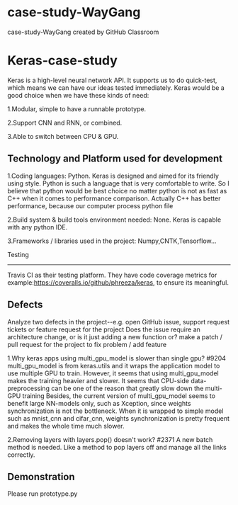 # case-study-WayGang
case-study-WayGang created by GitHub Classroom

Keras-case-study
=====
Keras is a high-level neural network API. It supports us to do quick-test, 
which means we can have our ideas tested immediately.
Keras would be a good choice when we have these kinds of need:

1.Modular, simple to have a runnable prototype.

2.Support CNN and RNN, or combined.

3.Able to switch between CPU & GPU.



Technology and Platform used for development
-----------------------------------
1.Coding languages: Python. 
Keras is designed and aimed for its friendly using style. 
Python is such a language that is very comfortable to write. 
So I believe that python would be best choice no matter python is 
not as fast as C++ when it comes to performance comparison.
Actually C++ has better performance, because our computer process python file


2.Build system & build tools environment needed: None.
Keras is capable with any python IDE.

3.Frameworks / libraries used in the project: Numpy,CNTK,Tensorflow...



Testing

-----------------------------------
Travis CI as their testing platform. 
They have code coverage metrics for example:https://coveralls.io/github/phreeza/keras, 
to ensure its meaningful.





Defects
-----------------------------------
Analyze two defects in the project--e.g. open GitHub issue, support request tickets or feature request for the project
Does the issue require an architecture change, or is it just adding a new function or?
 make a patch / pull request for the project to fix problem / add feature

1.Why keras apps using multi_gpu_model is slower than single gpu? #9204
multi_gpu_model is from keras.utils and it wraps the application model to use multiple GPU to train. However, it seems that using multi_gpu_model makes the training heavier and slower.
It seems that CPU-side data-preprocessing can be one of the reason that greatly slow down the multi-GPU training
Besides, the current version of multi_gpu_model seems to benefit large NN-models only, such as Xception, since weights synchronization is not the bottleneck. When it is wrapped to simple model such as mnist_cnn and cifar_cnn, weights synchronization is pretty frequent and makes the whole time much slower.

2.Removing layers with layers.pop() doesn't work? #2371
A new batch method is needed. Like a method to pop layers off and manage all the links correctly.




Demonstration
-----------------------------------
Please run prototype.py
